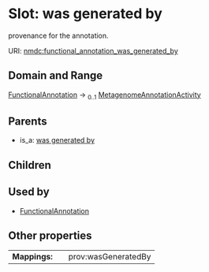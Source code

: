
# Slot: was generated by


provenance for the annotation.

URI: [nmdc:functional_annotation_was_generated_by](https://microbiomedata/meta/functional_annotation_was_generated_by)


## Domain and Range

[FunctionalAnnotation](FunctionalAnnotation.md) &#8594;  <sub>0..1</sub> [MetagenomeAnnotationActivity](MetagenomeAnnotationActivity.md)

## Parents

 *  is_a: [was generated by](was_generated_by.md)

## Children


## Used by

 * [FunctionalAnnotation](FunctionalAnnotation.md)

## Other properties

|  |  |  |
| --- | --- | --- |
| **Mappings:** | | prov:wasGeneratedBy |

